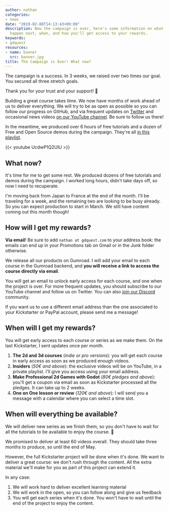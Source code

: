 ```yaml
---
author: nathan
categories:
- news
date: "2019-02-08T14:13:43+09:00"
description: Now the campaign is over, here's some information on what's going to
  happen next, when, and how you'll get access to your rewards.
keywords:
- gdquest
resources:
- name: banner
  src: banner.jpg
title: The Campaign is Over! What now?
---
```



The campaign is a success. In 3 weeks, we raised over two times our goal. You secured all three stretch goals.

Thank you for your trust and your support! 🙂

Building a great course takes time. We now have months of work ahead of us to deliver everything. We will try to be as open as possible so you can follow our progress on GitHub, and via frequent updates on [Twitter](//twitter.com/NathanGDQuest) and occasional news videos [on our YouTube channel](//www.youtube.com/c/gdquest/). Be sure to follow us there!

In the meantime, we produced over 6 hours of free tutorials and a dozen of Free and Open Source demos during the campaign. They're all [in this playlist](//www.youtube.com/playlist?list=PLhqJJNjsQ7KEHh1pfBLVnLftf0of-tHQu).

{{< youtube UcdwP1Q2UlU >}}

## What now?

It's time for me to get some rest. We produced dozens of free tutorials and demos during the campaign. I worked long hours, didn't take days off, so now I need to recuperate.

I'm moving back from Japan to France at the end of the month. I'll be traveling for a week, and the remaining two are looking to be busy already. So you can expect production to start in March. We still have content coming out this month though!

## How will I get my rewards?

**Via email**! Be sure to add `nathan at gdquest.com` to your address book: the emails can end up in your Promotions tab on Gmail or in the Junk folder otherwise.

We release all our products on Gumroad. I will add your email to each course in the Gumroad backend, and **you will receive a link to access the course directly via email**.

You will get an email to unlock early access for each course, and one when the project is over. For more frequent updates, you should subscribe to our YouTube channel and follow us on Twitter. You can also [join our Discord](//discord.gg/CHYVgar) community.

If you want us to use a different email address than the one associated to your Kickstarter or PayPal account, please send me a message!

## When will I get my rewards?

You will get early access to each course or series as we make them. On the last Kickstarter, I sent updates once per month.

1. **The 2d and 3d courses** (*indie or pro versions*): you will get each course in early access as soon as we produced enough videos.
1. **Insiders** (*50€ and above*): the exclusive videos will be on YouTube, in a private playlist. I'll give you access using your email address.
1. **Make Professional 2d Games with Godot** (*80€ pledges and above*): you'll get a coupon via email as soon as Kickstarter processed all the pledges. It can take up to 2 weeks.
1. **One on One lesson or review** (*120€ and above*): I will send you a message with a calendar where you can select a time slot.

## When will everything be available?

We will deliver new series as we finish them, so you don't have to wait for all the tutorials to be available to enjoy the course. 🙂

We promised to deliver at least 60 videos overall. They should take three months to produce, so until the end of May.

However, the full Kickstarter project will be done when it's done. We want to deliver a great course: we don't rush through the content. All the extra material we'll make for you as part of this project can extend it.

In any case:

1. We will work hard to deliver excellent learning material
2. We will work in the open, so you can follow along and give us feedback
3. You will get each series when it's done. You won't have to wait until the end of the project to enjoy the content.

